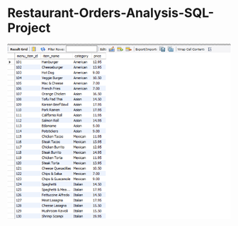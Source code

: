 # Restaurant-Orders-Analysis-SQL-Project

![enter image description here](https://github.com/DataAnalystChetan/Restaurant-Orders-Analysis-SQL-Project/blob/main/Query%20Output%20Images/1.png)
